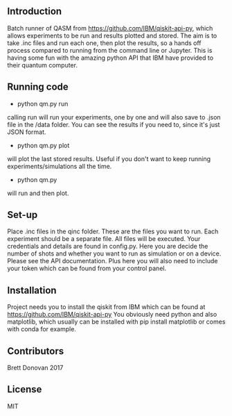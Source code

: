 ## Introduction

Batch runner of QASM from https://github.com/IBM/qiskit-api-py, which allows experiments to be run and results plotted and stored. The aim is to take .inc files and run each one, then plot the results, so a hands off process compared to running from the command line or Jupyter. This is having some fun with the amazing python API that IBM have provided to their quantum computer.

## Running code

* python qm.py run

calling run will run your experiments, one by one and will also save to .json file in the /data folder. You can see the results if you need to, since it's just JSON format.

* python qm.py plot

will plot the last stored results. Useful if you don't want to keep running experiments/simulations all the time.

* python qm.py 

will run and then plot.
 
## Set-up

Place .inc files in the qinc folder. These are the files you want to run. Each experiment should be a separate file. All files will be executed. Your credentials and details are found in config.py. Here you are decide the number of shots and whether you want to run as simulation or on a device. Please see the API documentation. Plus here you will also need to include your token which can be found from your control panel. 

## Installation

Project needs you to install the qiskit from IBM which can be found at https://github.com/IBM/qiskit-api-py
You obviously need python and also matplotlib, which usually can be installed with pip install matplotlib or comes with conda for example.
	
## Contributors

Brett Donovan 2017

## License

MIT
